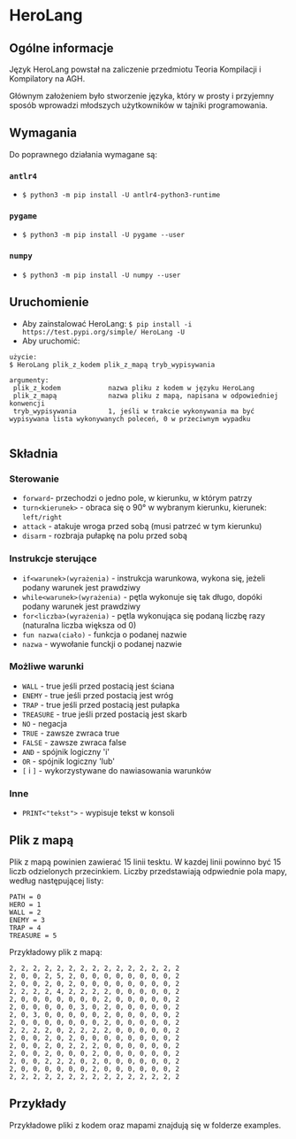 # HeroLang
## Ogólne informacje
Język HeroLang powstał na zaliczenie przedmiotu Teoria Kompilacji i Kompilatory na AGH.

Głównym założeniem było stworzenie języka, który w prosty i przyjemny sposób wprowadzi młodszych użytkowników w tajniki programowania.

## Wymagania
Do poprawnego działania wymagane są:
### ```antlr4```
* ```$ python3 -m pip install -U antlr4-python3-runtime```
### ```pygame```
* ```$ python3 -m pip install -U pygame --user ```
### ```numpy```
* ```$ python3 -m pip install -U numpy --user```

## Uruchomienie
* Aby zainstalować HeroLang:
```$ pip install -i https://test.pypi.org/simple/ HeroLang -U ```
* Aby uruchomić:
 ``` 
 użycie:
 $ HeroLang plik_z_kodem plik_z_mapą tryb_wypisywania
 
 argumenty:
  plik_z_kodem            nazwa pliku z kodem w języku HeroLang
  plik_z_mapą             nazwa pliku z mapą, napisana w odpowiedniej konwencji
  tryb_wypisywania        1, jeśli w trakcie wykonywania ma być wypisywana lista wykonywanych poleceń, 0 w przeciwnym wypadku
 
 
 ```
 

## Składnia

### Sterowanie
* ``` forward ```- przechodzi o jedno pole, w kierunku, w którym patrzy
* ``` turn<kierunek> ``` - obraca się o 90° w wybranym kierunku, kierunek: ```left/right```
* ```attack``` - atakuje wroga przed sobą (musi patrzeć w tym kierunku)
* ```disarm``` - rozbraja pułapkę na polu przed sobą

### Instrukcje sterujące
* ```if<warunek>(wyrażenia)``` - instrukcja warunkowa, wykona się, jeżeli podany warunek jest prawdziwy
* ```while<warunek>(wyrażenia)``` - pętla wykonuje się tak długo, dopóki podany warunek jest prawdziwy
* ```for<liczba>(wyrażenia)``` - pętla wykonująca się podaną liczbę razy (naturalna liczba większa od 0)
* ```fun nazwa(ciało)``` - funkcja o podanej nazwie
* ```nazwa``` - wywołanie funckji o podanej nazwie

### Możliwe warunki
* ```WALL``` - true jeśli przed postacią jest ściana
* ```ENEMY``` - true jeśli przed postacią jest wróg
* ```TRAP``` -  true jeśli przed postacią jest pułapka
* ```TREASURE``` - true jeśli przed postacią jest skarb
* ```NO``` - negacja
* ```TRUE``` - zawsze zwraca true
* ```FALSE``` - zawsze zwraca false
* ```AND``` - spójnik logiczny 'i'
* ```OR``` - spójnik logiczny 'lub'
* ```[``` i ```]``` - wykorzystywane do nawiasowania warunków

### Inne
* ```PRINT<"tekst">``` - wypisuje tekst w konsoli

## Plik z mapą
Plik z mapą powinien zawierać 15 linii tesktu. W kazdej linii powinno być 15 liczb odzielonych przecinkiem. Liczby przedstawiają odpwiednie pola mapy, według następującej listy:
```
PATH = 0
HERO = 1
WALL = 2
ENEMY = 3
TRAP = 4
TREASURE = 5
 ```
Przykładowy plik z mapą:
```
2, 2, 2, 2, 2, 2, 2, 2, 2, 2, 2, 2, 2, 2, 2
2, 0, 0, 2, 5, 2, 0, 0, 0, 0, 0, 0, 0, 0, 2
2, 0, 0, 2, 0, 2, 0, 0, 0, 0, 0, 0, 0, 0, 2
2, 2, 2, 2, 4, 2, 2, 2, 2, 0, 0, 0, 0, 0, 2
2, 0, 0, 0, 0, 0, 0, 0, 2, 0, 0, 0, 0, 0, 2
2, 0, 0, 0, 0, 0, 3, 0, 2, 0, 0, 0, 0, 0, 2
2, 0, 3, 0, 0, 0, 0, 0, 2, 0, 0, 0, 0, 0, 2
2, 0, 0, 0, 0, 0, 0, 0, 2, 0, 0, 0, 0, 0, 2
2, 2, 2, 2, 0, 2, 2, 2, 2, 0, 0, 0, 0, 0, 2
2, 0, 0, 2, 0, 2, 0, 0, 0, 0, 0, 0, 0, 0, 2
2, 0, 0, 2, 0, 2, 2, 2, 0, 0, 0, 0, 0, 0, 2
2, 0, 0, 2, 0, 0, 0, 2, 0, 0, 0, 0, 0, 0, 2
2, 0, 0, 2, 2, 2, 0, 2, 0, 0, 0, 0, 0, 0, 2
2, 0, 0, 0, 0, 0, 0, 2, 0, 0, 0, 0, 0, 0, 2
2, 2, 2, 2, 2, 2, 2, 2, 2, 2, 2, 2, 2, 2, 2
```

## Przykłady
Przykładowe pliki z kodem oraz mapami znajdują się w folderze examples. 
